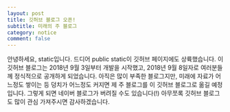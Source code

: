 ```yaml
---
layout: post
title: 깃허브 블로그 오픈!
subtitle: 미래의 주 블로그
category: notice
comment: false
---
```


안녕하세요, static입니다. 드디어 public static이 깃허브 페이지에도 상륙했습니다. 이 깃허브 블로그는 2018년 9월 3일부터 개발을 시작했고, 2018년 9월 8일자로 여러분들께 정식적으로 공개하게 되었습니다. 아직은 많이 부족한 블로그지만, 미래에 자료가 어느정도 쌓이는 등 덩치가 어느정도 커지면 제 주 블로그를 이 깃허브 블로그로 옮길 예정입니다. 그렇게 되면 네이버 블로그가 버려질 수도 있습니다(!) 아무쪼록 깃허브 블로그도 많이 관심 가져주시면 감사하겠습니다.